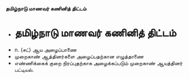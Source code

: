 **தமிழ்நாடு மாணவர் கணினித் திட்டம்**
- # தமிழ்நாடு மாணவர் கணினித் திட்டம்
- n. (சட்) ஆய அழைப்பாணை
- முறைகாண் ஆத்தினர்களை அழைப்பதற்கான எழுத்தாணை
- எண்ணிக்கைக் குறை நிரப்புதற்காக அழைக்கப்படும் முறைகாண் ஆயத்தினர் பட்டியல்.


